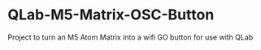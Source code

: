 # QLab-M5-Matrix-OSC-Button
Project to turn an M5 Atom Matrix into a wifi GO button for use with QLab
